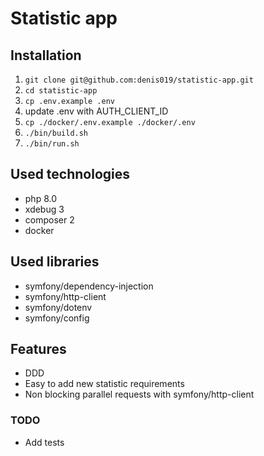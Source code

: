 # Statistic app

## Installation

1. ```git clone git@github.com:denis019/statistic-app.git```
2. ```cd statistic-app```
3. ```cp .env.example .env```
4. update .env with AUTH_CLIENT_ID
5. ```cp ./docker/.env.example ./docker/.env```
6. ```./bin/build.sh```
7. ```./bin/run.sh```

## Used technologies
- php 8.0
- xdebug 3
- composer 2
- docker

## Used libraries
- symfony/dependency-injection
- symfony/http-client
- symfony/dotenv
- symfony/config

## Features
* DDD
* Easy to add new statistic requirements
* Non blocking parallel requests with symfony/http-client

### TODO
* Add tests
